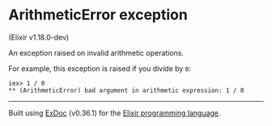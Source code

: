 # ArithmeticError exception
(Elixir v1.18.0-dev)

An exception raised on invalid arithmetic operations.

For example, this exception is raised if you divide by `0`:

    iex> 1 / 0
    ** (ArithmeticError) bad argument in arithmetic expression: 1 / 0



---
Built using [ExDoc](https://github.com/elixir-lang/ex_doc "ExDoc") (v0.36.1) for the [Elixir programming language](href="https://elixir-lang.org" "Elixir").
